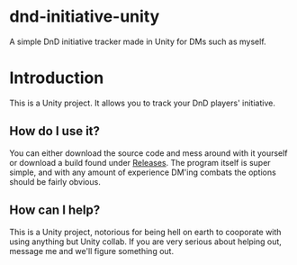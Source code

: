 # dnd-initiative-unity

A simple DnD initiative tracker made in Unity for DMs such as myself.

# Introduction

This is a Unity project. It allows you to track your DnD players' initiative.

## How do I use it?

You can either download the source code and mess around with it yourself or download a build found under [Releases](https://github.com/ChaiKnight/dnd-initiative-unity/releases).
The program itself is super simple, and with any amount of experience DM'ing combats the options should be fairly obvious.

## How can I help?

This is a Unity project, notorious for being hell on earth to cooporate with using anything but Unity collab. 
If you are very serious about helping out, message me and we'll figure something out.
